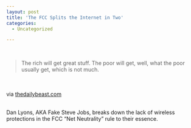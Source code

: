 ```yaml
---
layout: post
title: 'The FCC Splits the Internet in Two'
categories:
  - Uncategorized

---
```


<div class="posterous_bookmarklet_entry"><br /><blockquote class="posterous_short_quote">The rich will get great stuff. The poor will get, well, what the poor usually get, which is not much.</blockquote><br /><br /><div class="posterous_quote_citation">via <a href="http://www.thedailybeast.com/blogs-and-stories/2010-12-21/net-neutrality-ruling-the-fcc-splits-the-internet-in-two/?om_rid=Nsfa%24x&amp;om_mid=_BNESN%24B8WmGmUt">thedailybeast.com</a></div><br /><p>Dan Lyons, AKA Fake Steve Jobs, breaks down the lack of wireless protections in the FCC &#8220;Net Neutrality&#8221; rule to their essence.</p></div><div class="blogger-post-footer"><img width="1" height="1" src="https://blogger.googleusercontent.com/tracker/8920950033468593796-906035864594284353?l=openmobile.blogspot.com" alt="" /></div>
